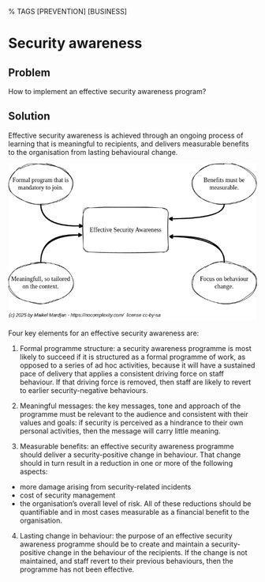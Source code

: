 % TAGS [PREVENTION] [BUSINESS]

# Security awareness

## Problem

How to implement an effective security awareness program?


## Solution

Effective security awareness is achieved through an ongoing process of learning that is meaningful to recipients, and delivers measurable benefits to the organisation from lasting behavioural change.

![Security Awareness](images/securityawareness.png)

Four key elements for an effective security awareness are:
1. Formal programme structure: a security awareness programme is most likely to succeed if it is structured as a formal programme of work, as opposed to a series of ad hoc activities, because it will have a sustained pace of delivery that applies a consistent driving force on staff behaviour. If that driving force is removed, then staff are likely to revert to earlier security-negative behaviours.

2. Meaningful messages: the key messages, tone and approach of the programme must be relevant to the audience and consistent with their values and goals: if security is perceived as a hindrance to their own personal activities, then the message will carry little meaning.

3. Measurable benefits: an effective security awareness programme should deliver a security-positive change in behaviour. That change should in turn result in a reduction in one or more of the following aspects:

* more damage arising from security-related incidents
* cost of security management
* the organisation’s overall level of risk.
All of these reductions should be quantifiable and in most cases measurable as a financial benefit to the organisation.

4. Lasting change in behaviour: the purpose of an effective security awareness programme should be to create and maintain a security-positive change in the behaviour of the recipients. If the change is not maintained, and staff revert to their previous behaviours, then the programme has not been effective.

